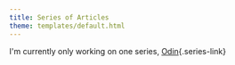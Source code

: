 ```yaml
---
title: Series of Articles
theme: templates/default.html
---
```

I'm currently only working on one series, [Odin](/series/odin){.series-link}
